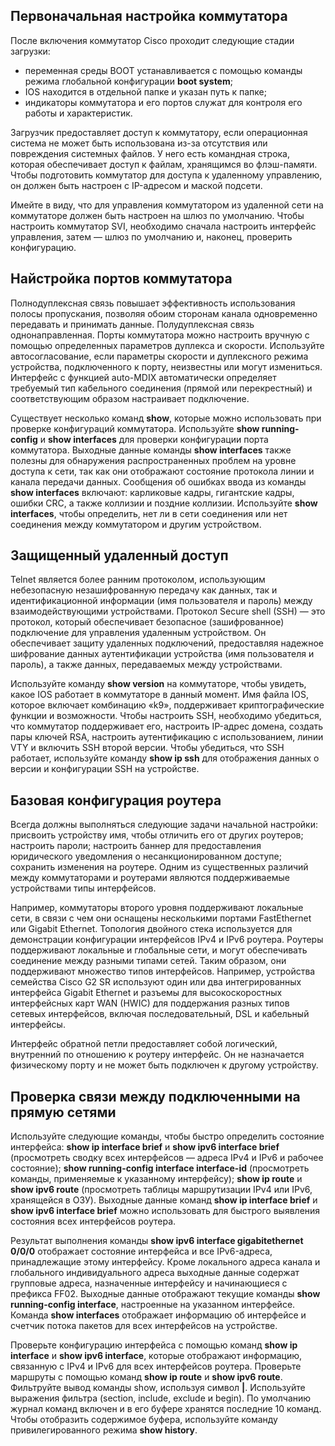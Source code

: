 <!-- 1.6.3 -->

## Первоначальная настройка коммутатора

После включения коммутатор Cisco проходит следующие стадии загрузки:
* переменная среды BOOT устанавливается с помощью команды режима глобальной конфигурации **boot system**;
* IOS находится в отдельной папке и указан путь к папке;
* индикаторы коммутатора и его портов служат для контроля его работы и характеристик.

Загрузчик предоставляет доступ к коммутатору, если операционная система не может быть использована из-за отсутствия или повреждения системных файлов. У него есть командная строка, которая обеспечивает доступ к файлам, хранящимся во флэш-памяти. Чтобы подготовить коммутатор для доступа к удаленному управлению, он должен быть настроен с IP-адресом и маской подсети.

Имейте в виду, что для управления коммутатором из удаленной сети на коммутаторе должен быть настроен на шлюз по умолчанию. Чтобы настроить коммутатор SVI, необходимо сначала настроить интерфейс управления, затем — шлюз по умолчанию и, наконец, проверить конфигурацию.

## Найстройка портов коммутатора

Полнодуплексная связь повышает эффективность использования полосы пропускания, позволяя обоим сторонам канала одновременно передавать и принимать данные. Полудуплексная связь однонаправленная. Порты коммутатора можно настроить вручную с помощью определенных параметров дуплекса и скорости. Используйте автосогласование, если параметры скорости и дуплексного режима устройства, подключенного к порту, неизвестны или могут измениться. Интерфейс с функцией auto-MDIX автоматически определяет требуемый тип кабельного соединения (прямой или перекрестный) и соответствующим образом настраивает подключение.

Существует несколько команд **show**, которые можно использовать при проверке конфигураций коммутатора. Используйте **show running-config** и **show interfaces** для проверки конфигурации порта коммутатора.
Выходные данные команды **show interfaces** также полезны для обнаружения распространенных проблем на уровне доступа к сети, так как они отображают состояние протокола линии и канала передачи данных.
Сообщения об ошибках ввода из команды **show interfaces** включают: карликовые кадры, гигантские кадры, ошибки CRC, а также коллизии и поздние коллизии.
Используйте **show interfaces**, чтобы определить, нет ли в сети соединения или нет соединения между коммутатором и другим устройством.

## Защищенный удаленный доступ

Telnet является более ранним протоколом, использующим небезопасную незашифрованную передачу как данных, так и идентификационной информации (имя пользователя и пароль) между взаимодействующими устройствами. Протокол Secure shell (SSH) — это протокол, который обеспечивает безопасное (зашифрованное) подключение для управления удаленным устройством. Он обеспечивает защиту удаленных подключений, предоставляя надежное шифрование данных аутентификации устройства (имя пользователя и пароль), а также данных, передаваемых между устройствами.

Используйте команду **show version** на коммутаторе, чтобы увидеть, какое IOS работает в коммутаторе в данный момент. Имя файла IOS, которое включает комбинацию «k9», поддерживает криптографические функции и возможности. Чтобы настроить SSH, необходимо убедиться, что коммутатор поддерживает его, настроить IP-адрес домена, создать пары ключей RSA, настроить аутентификацию с использованием, линии VTY и включить SSH второй версии. Чтобы убедиться, что SSH работает, используйте команду **show ip ssh** для отображения данных о версии и конфигурации SSH на устройстве.

## Базовая конфигурация роутера

Всегда должны выполняться следующие задачи начальной настройки: присвоить устройству имя, чтобы отличить его от других роутеров; настроить пароли; настроить баннер для предоставления юридического уведомления о несанкционированном доступе; сохранить изменения на роутере. Одним из существенных различий между коммутаторами и роутерами являются поддерживаемые устройствами типы интерфейсов.

Например, коммутаторы второго уровня поддерживают локальные сети, в связи с чем они оснащены несколькими портами FastEthernet или Gigabit Ethernet. Топология двойного стека используется для демонстрации конфигурации интерфейсов IPv4 и IPv6 роутера. Роутеры поддерживают локальные и глобальные сети, и могут обеспечивать соединение между разными типами сетей. Таким образом, они поддерживают множество типов интерфейсов. Например, устройства семейства Cisco G2 SR используют один или два интегрированных интерфейса Gigabit Ethernet и разъемы для высокоскоростных интерфейсных карт WAN (HWIC) для поддержания разных типов сетевых интерфейсов, включая последовательный, DSL и кабельный интерфейсы.

Интерфейс обратной петли предоставляет собой логический, внутренний по отношению к роутеру интерфейс. Он не назначается физическому порту и не может быть подключен к другому устройству.

## Проверка связи между подключенными на прямую сетями

Используйте следующие команды, чтобы быстро определить состояние интерфейса:
**show ip interface brief** и **show ipv6 interface brief** (просмотреть сводку всех интерфейсов — адреса IPv4 и IPv6 и рабочее состояние);
**show running-config interface interface-id** (просмотреть команды, применяемые к указанному интерфейсу);
**show ip route** и **show ipv6 route** (просмотреть таблицы маршрутизации IPv4 или IPv6, хранящейся в ОЗУ).
Выходные данные команд **show ip interface brief** и **show ipv6 interface brief** можно использовать для быстрого выявления состояния всех интерфейсов роутера. 

Результат выполнения команды **show ipv6 interface gigabitethernet 0/0/0** отображает состояние интерфейса и все IPv6-адреса, принадлежащие этому интерфейсу. Кроме локального адреса канала и глобального индивидуального адреса выходные данные содержат групповые адреса, назначенные интерфейсу и начинающиеся с префикса FF02. Выходные данные отображают текущие команды **show running-config interface**, настроенные на указанном интерфейсе. Команда **show interfaces** отображает информацию об интерфейсе и счетчик потока пакетов для всех интерфейсов на устройстве. 

Проверьте конфигурацию интерфейса с помощью команд **show ip interface** и **show ipv6 interface**, которые отображают информацию, связанную с IPv4 и IPv6 для всех интерфейсов роутера. Проверьте маршруты с помощью команд **show ip route** и **show ipv6 route**. Фильтруйте вывод команды show, используя символ **|**. Используйте выражения фильтра (section, include, exclude и begin). По умолчанию журнал команд включен и в его буфере хранятся последние 10 команд. Чтобы отобразить содержимое буфера, используйте команду привилегированного режима **show history**.

<!-- 1.6.4 -->
<!-- quiz -->
